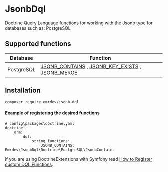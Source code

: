 # JsonbDql


Doctrine Query Language functions for working with the Jsonb type for databases such as: PostgreSQL


Supported functions
------------
| Database   | Function      |
|------------|----------------|
| PostgreSQL | [JSONB_CONTAINS](docs/PostgreSQL/JSONB_CONTAINS.md) , [JSONB_KEY_EXISTS](docs/PostgreSQL/JSONB_KEY_EXISTS.md) , [JSONB_MERGE](docs/PostgreSQL/JSONB_MERGE.md) | 


Installation
------------
```
composer require emrdev/jsonb-dql
```




#### Example of registering the desired functions 
```
# config\packages\doctrine.yaml
doctrine: 
    orm:
        dql:
            string_functions:
                JSONB_CONTAINS: Emrdev\JsonbDql\Doctrine\PostgreSQL\JsonbContains
```

If you are using DoctrineExtensions with Symfony read [How to Register custom DQL Functions](https://symfony.com/doc/current/doctrine/custom_dql_functions.html).
